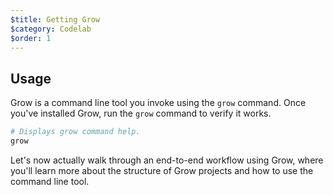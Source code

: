 ```yaml
---
$title: Getting Grow
$category: Codelab
$order: 1
---
```

## Usage

Grow is a command line tool you invoke using the `grow` command. Once you've installed Grow, run the `grow` command to verify it works.

```bash
# Displays grow command help.
grow
```

Let's now actually walk through an end-to-end workflow using Grow, where you'll learn more about the structure of Grow projects and how to use the command line tool.
